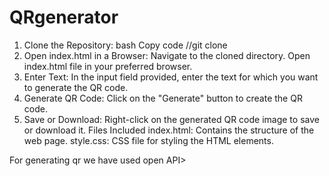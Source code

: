 # QRgenerator
1. Clone the Repository:
bash
Copy code
//git clone <repository-url>
2. Open index.html in a Browser:
Navigate to the cloned directory.
Open index.html file in your preferred browser.
3. Enter Text:
In the input field provided, enter the text for which you want to generate the QR code.
4. Generate QR Code:
Click on the "Generate" button to create the QR code.
5. Save or Download:
Right-click on the generated QR code image to save or download it.
Files Included
index.html: Contains the structure of the web page.
style.css: CSS file for styling the HTML elements.

For generating qr we have used open API>

